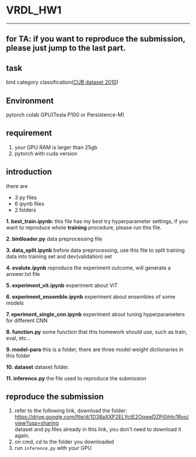 
# VRDL_HW1
---
for TA: if you want to reproduce the submission, please just jump to the last part.
---
## task
bird category classification([CUB dataset 2010](http://www.vision.caltech.edu/visipedia/CUB-200.html))
## Environment
pytorch
colab GPU(Tesla P100 or Persistence-M)
## requirement
1. your GPU RAM is larger than 25gb </br>
2. pytorch with cuda version
## introduction
there are 
- 3 py files
- 6 ipynb files
- 2 folders

**1. best_train.ipynb:**
this file has my best try hyperparameter settings, if you want to reproduce whole **training** procedure, please run this file.

**2. birdloader.py**
data preprocessing file

**3. data_split.ipynb**
before data preprocessing, use this file to split training data into training set and dev(validation) set

**4. evalute.ipynb**
reproduce the experiment outcome, will generate a answer.txt file

**5. experiment_vit.ipynb**
experiment about ViT

**6. experiment_ensemble.ipynb**
experiment about ensembles of some models

**7. eperiment_single_cnn.ipynb**
experiment about tuning hyperparameters for different CNN

**8. function.py**
some function that this homework should use, such as train, eval, etc...

**9. model-para**
this is a folder, there are three model weight dictionaries in this folder

**10. dataset**
dataset folder.

**11. inference.py**
the file used to reproduce the submission

## reproduce the submission
1. refer to the following link, download the folder:</br>
https://drive.google.com/file/d/1D38aXXP2ELYctE2OqweDZPi0jHjc1Rvo/view?usp=sharing</br>
dataset and py.files already in this link, you don't need to download it again.
2. on cmd, cd to the folder you downloaded
3. run `inference.py` with your GPU


